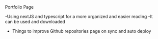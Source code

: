 Portfolio Page 

-Using nextJS and typescript for a more organized and easier reading
-It can be used and downloaded 

- Things to improve Github repositories page on sync and auto deploy 

